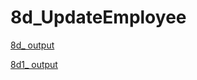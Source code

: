 # 8d_UpdateEmployee

[8d_ output](https://github.com/LearnerSrush/java-program-with-output/blob/main8d_UpdateEmployee/8d.jpg)

[8d1_ output](https://github.com/LearnerSrush/java-program-with-output/blob/main/8d_UpdateEmployee/8d1.jpg)
